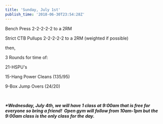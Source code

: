 ```yaml
---
title: 'Sunday, July 1st'
publish_time: '2018-06-30T23:54:28Z'
---
```


Bench Press 2-2-2-2-2 to a 2RM

Strict CTB Pullups 2-2-2-2-2 to a 2RM (weighted if possible)

then,

3 Rounds for time of:

21-HSPU's

15-Hang Power Cleans (135/95)

9-Box Jump Overs (24/20)

 

***\*Wednesday, July 4th, we will have 1 class at 9:00am that is free
for everyone so bring a friend!  Open gym will follow from 10am-1pm but
the 9:00am class is the only class for the day.***
